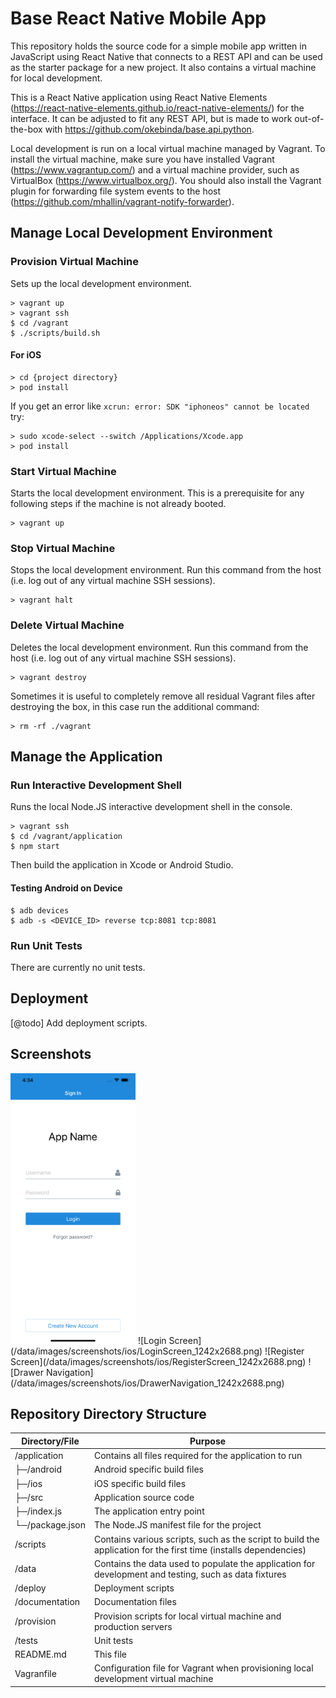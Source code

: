 # Base React Native Mobile App

This repository holds the source code for a simple mobile app written in JavaScript using React Native that connects to a REST API and can be used as the starter package for a new project. It also contains a virtual machine for local development.

This is a React Native application using React Native Elements (https://react-native-elements.github.io/react-native-elements/) for the interface. It can be adjusted to fit any REST API, but is made to work out-of-the-box with https://github.com/okebinda/base.api.python.

Local development is run on a local virtual machine managed by Vagrant. To install the virtual machine, make sure you have installed Vagrant (https://www.vagrantup.com/) and a virtual machine provider, such as VirtualBox (https://www.virtualbox.org/). You should also install the Vagrant plugin for forwarding file system events to the host (https://github.com/mhallin/vagrant-notify-forwarder).

## Manage Local Development Environment

### Provision Virtual Machine

Sets up the local development environment.

```ssh
> vagrant up
> vagrant ssh
$ cd /vagrant
$ ./scripts/build.sh
```

#### For iOS

```ssh
> cd {project directory}
> pod install
```

If you get an error like `xcrun: error: SDK "iphoneos" cannot be located` try:

```ssh
> sudo xcode-select --switch /Applications/Xcode.app
> pod install
```

### Start Virtual Machine

Starts the local development environment. This is a prerequisite for any following steps if the machine is not already booted.

```ssh
> vagrant up
```

### Stop Virtual Machine

Stops the local development environment. Run this command from the host (i.e. log out of any virtual machine SSH sessions).

```ssh
> vagrant halt
```

### Delete Virtual Machine

Deletes the local development environment. Run this command from the host (i.e. log out of any virtual machine SSH sessions).

```ssh
> vagrant destroy
```

Sometimes it is useful to completely remove all residual Vagrant files after destroying the box, in this case run the additional command:

```ssh
> rm -rf ./vagrant
```

## Manage the Application

### Run Interactive Development Shell

Runs the local Node.JS interactive development shell in the console.

```ssh
> vagrant ssh
$ cd /vagrant/application
$ npm start
```

Then build the application in Xcode or Android Studio.

#### Testing Android on Device

```ssh
$ adb devices
$ adb -s <DEVICE_ID> reverse tcp:8081 tcp:8081
```

### Run Unit Tests

There are currently no unit tests.

## Deployment

[@todo] Add deployment scripts.

## Screenshots

<img src="https://github.com/okebinda/base.app.react/blob/master/data/images/screenshots/ios/LoginScreen_1242x2688.png" width="200">
![Login Screen](/data/images/screenshots/ios/LoginScreen_1242x2688.png)
![Register Screen](/data/images/screenshots/ios/RegisterScreen_1242x2688.png)
![Drawer Navigation](/data/images/screenshots/ios/DrawerNavigation_1242x2688.png)

## Repository Directory Structure

| Directory/File      | Purpose       |
| ------------------- | ------------- |
| /application        | Contains all files required for the application to run |
|  ├─/android         | Android specific build files |
|  ├─/ios             | iOS specific build files |
|  ├─/src             | Application source code |
|  ├─/index.js        | The application entry point |
|  └─/package.json    | The Node.JS manifest file for the project |
| /scripts            | Contains various scripts, such as the script to build the application for the first time (installs dependencies) |
| /data               | Contains the data used to populate the application for development and testing, such as data fixtures |
| /deploy             | Deployment scripts |
| /documentation      | Documentation files |
| /provision          | Provision scripts for local virtual machine and production servers |
| /tests              | Unit tests |
| README.md           | This file |
| Vagranfile          | Configuration file for Vagrant when provisioning local development virtual machine |
